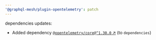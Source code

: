 ```yaml
---
'@graphql-mesh/plugin-opentelemetry': patch
---
```


dependencies updates: 

- Added dependency [`@opentelemetry/core@^1.30.0` ↗︎](https://www.npmjs.com/package/@opentelemetry/core/v/1.30.0) (to `dependencies`)
